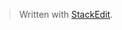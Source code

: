 


> Written with [StackEdit](https://stackedit.io/).
<!--stackedit_data:
eyJoaXN0b3J5IjpbMTU2MTQzMTc2MV19
-->